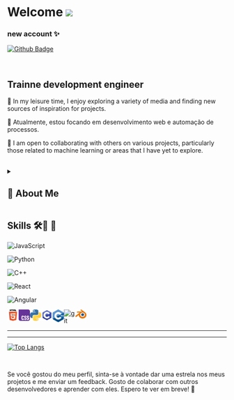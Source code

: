 
# Welcome <img src="https://media.giphy.com/media/hvRJCLFzcasrR4ia7z/giphy.gif" width="5%"></h1>

### new account ✨ 
[![Github Badge](https://img.shields.io/badge/-Github-000?style=flat-square&logo=Github&logoColor=white&link=https://github.com/nayaracabral)](https://github.com/nayaracabral)


<br>

## Trainne development engineer 


🌟 In my leisure time, I enjoy exploring a variety of media and finding new sources of inspiration for projects.

📌 Atualmente, estou focando em desenvolvimento web e automação de processos.

🤝 I am open to collaborating with others on various projects, particularly those related to machine learning or areas that I have yet to explore.


<br>


<details> <summary> <h2> 📍 About Me</h2> </summary>


⚡ Meu interesse pela área começou com os cursos de extensão do IFRS, onde aprendi o básico de programação e lógica.
 Depois, me aprofundei nos estudos participando de projetos no IFPE, onde frequentei o curso técnico em informática.🚀 
 Lá, tive a oportunidade com novos desafios e oportunidades de aprendizado, além de aprender sobre cybersegurança e data science com os cursos da Cisco, que me abriram novas possibilidades de criação e solução de problemas.

</details>


## Skills 🛠️🔧 🚀


![JavaScript](https://img.shields.io/badge/JavaScript-%23323330?style=flat&logo=javascript&logoColor=F7DF1E)

![Python](https://img.shields.io/badge/Python-%2314354C?style=flat&logo=python&logoColor=FFD43B)

![C++](https://img.shields.io/badge/C%2B%2B-%2300599C?style=flat&logo=c%2B%2B&logoColor=white)

![React](https://img.shields.io/badge/React-%23282C34?style=flat&logo=react&logoColor=61DAFB)

![Angular](https://img.shields.io/badge/Angular-%E23236?style=flat&logo=angular&logoColor=white)


<a href="https://www.w3.org/html/" target="_blank"><img align="left" alt="HTML5" width="26px" src="https://raw.githubusercontent.com/github/explore/80688e429a7d4ef2fca1e82350fe8e3517d3494d/topics/html/html.png" /></a>

<a href="https://www.w3schools.com/css/" target="_blank"><img align="left" alt="CSS3" width="26px" src="https://raw.githubusercontent.com/github/explore/80688e429a7d4ef2fca1e82350fe8e3517d3494d/topics/css/css.png" /></a>

<a href="https://www.python.org" target="_blank"> <img align="left" alt="Python" width="26px" src="https://github.com/Aakarsh-B/trying-repos/blob/master/python-5.svg?raw=true"/> </a>

<a href="https://www.cprogramming.com/" target="_blank"> <img align="left" alt="C" width="26px" src="https://github.com/Aakarsh-B/trying-repos/blob/master/c-programming.png"/> </a>

<a href="https://www.w3schools.com/cpp/" target="_blank"> <img align="left" alt="C++" width="26px" src="https://github.com/Aakarsh-B/trying-repos/blob/master/c++.png"/> </a>

<a href="https://git-scm.com/" target="_blank"> <img align="left" alt="git" width="26px" src="https://www.vectorlogo.zone/logos/git-scm/git-scm-icon.svg"/> </a>

<a href="https://www.blender.org" target="_blank"> <img align="left" alt="Photoshop" width="26px" src="https://github.com/Aakarsh-B/trying-repos/blob/master/blender.png?raw=true"/> </a>


<br />
<br />

---





---



[![Top Langs](https://github-readme-stats.vercel.app/api/top-langs/?username=nayaracabral&layout=compact)](https://github.com/nayaracabral/github-readme-stats)


<br>




Se você gostou do meu perfil, sinta-se à vontade dar uma estrela nos meus projetos e me enviar um feedback. Gosto de colaborar com outros desenvolvedores e aprender com eles. Espero te ver em breve! 👋



